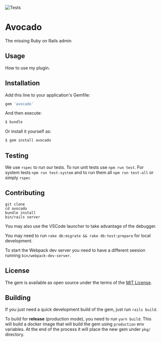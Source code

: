![Tests](https://github.com/adrianthedev/avocado/workflows/Tests/badge.svg)

# Avocado
The missing Ruby on Rails admin

## Usage
How to use my plugin.

## Installation
Add this line to your application's Gemfile:

```ruby
gem 'avocado'
```

And then execute:
```bash
$ bundle
```

Or install it yourself as:
```bash
$ gem install avocado
```

## Testing

We use `rspec` to run our tests. To run unit tests use `npm run test`. For system tests `npm run test-system` and to run them all `npm run test-all` or simply `rspec`

## Contributing

```
git clone
cd avocado
bundle install
bin/rails server
```

You may also use the VSCode launcher to take advantage of the debugger.

You may need to run `rake db:migrate && rake db:test:prepare` for local development.

To start the Webpack dev server you need to have a different seesion running `bin/webpack-dev-server`.

## License
The gem is available as open source under the terms of the [MIT License](https://opensource.org/licenses/MIT).

## Building

If you just need a quick development build of the gem, just run `rails build`.

To build for **release** (production mode), you need to run `yarn build`. This will build a docker image that will build the gem using `production` env variables. At the end of the process it will place the new gem under `pkg/` directory.
